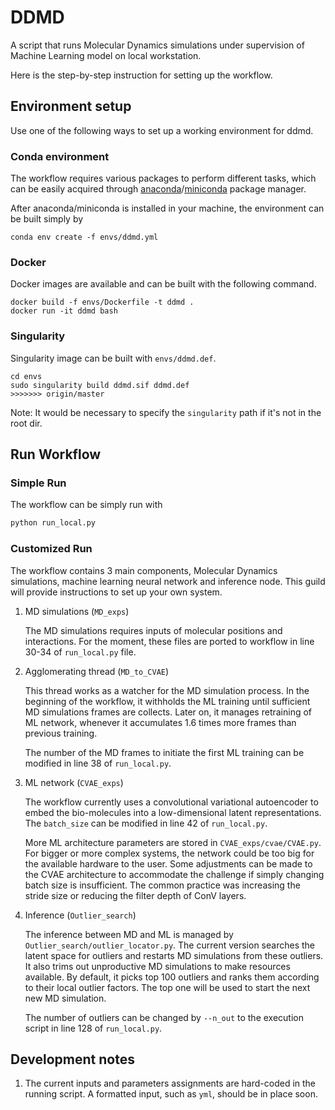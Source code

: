 # DDMD

A script that runs Molecular Dynamics simulations under supervision of Machine
Learning model on local workstation.

Here is the step-by-step instruction for setting up the workflow.

## Environment setup

Use one of the following ways to set up a working environment for ddmd. 

### Conda environment 
The workflow requires various packages to perform different tasks, which can be easily acquired through [anaconda](https://www.anaconda.com/products/individual)/[miniconda](https://docs.conda.io/en/latest/miniconda.html) package manager. 

After anaconda/miniconda is installed in your machine, the environment can be built simply by

```
conda env create -f envs/ddmd.yml
```

### Docker
Docker images are available and can be built with the following command. 
```
docker build -f envs/Dockerfile -t ddmd . 
docker run -it ddmd bash
```

### Singularity 
Singularity image can be built with `envs/ddmd.def`. 
```
cd envs
sudo singularity build ddmd.sif ddmd.def
>>>>>>> origin/master
```
Note: It would be necessary to specify the `singularity` path if it's not in the root dir. 


## Run Workflow

### Simple Run
The workflow can be simply run with 
```bash 
python run_local.py
```
### Customized Run

The workflow contains 3 main components, Molecular Dynamics simulations, machine learning neural network and inference node. This guild will provide instructions to set up your own system. 

1. MD simulations (`MD_exps`)

    The MD simulations requires inputs of molecular positions and interactions. For the moment, these files are ported to workflow in line 30-34 of `run_local.py` file. 

2. Agglomerating thread (`MD_to_CVAE`)
    
    This thread works as a watcher for the MD simulation process. In the beginning of the workflow, it withholds the ML training until sufficient MD simulations frames are collects. Later on, it manages retraining of ML network, whenever it accumulates 1.6 times more frames than previous training. 

    The number of the MD frames to initiate the first ML training can be modified in line 38 of `run_local.py`. 


3. ML network (`CVAE_exps`)

    The workflow currently uses a convolutional variational autoencoder to embed the bio-molecules into a low-dimensional latent representations. The `batch_size` can be modified in line 42 of `run_local.py`. 

    More ML architecture parameters are stored in `CVAE_exps/cvae/CVAE.py`. For bigger or more complex systems, the network could be too big for the available hardware to the user. Some adjustments can be made to the CVAE architecture to accommodate the challenge if simply changing batch size is insufficient. The common practice was increasing the stride size or reducing the filter depth of ConV layers. 

2. Inference (`Outlier_search`)
   
   The inference between MD and ML is managed by `Outlier_search/outlier_locator.py`. The current version searches the latent space for outliers and restarts MD simulations from these outliers. It also trims out unproductive MD simulations to make resources available. By default, it picks top 100 outliers and ranks them according to their local outlier factors. The top one will be used to start the next new MD simulation. 

   The number of outliers can be changed by `--n_out` to the execution script in line 128 of `run_local.py`. 


## Development notes
1. The current inputs and parameters assignments are hard-coded in the running script. A formatted input, such as `yml`, should be in place soon. 
